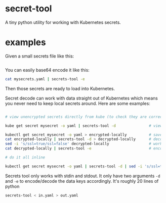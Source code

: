 
# secret-tool

A tiny python utility for working with Kubernetes secrets.

# examples

Given a small secrets file like this:

```text
```

You can easily base64 encode it like this:

```bash
cat mysecrets.yaml | secrets-tool -e
```

Then those secrets are ready to load into Kubernetes.

Secret decode can work with data straight out of Kubernetes
which means you never need to keep local secrets around. Here
are some examples:

```bash

# view unencrypted secrets directly from kube (to check they are correct)

kube get secret mysecret -o yaml | secrets-tool -d               # view decode data easily from kubernetes

kubectl get secret mysecret -o yaml > encrypted-locally          # save something from kubernetes locally
cat encrypted-locally | secrets-tool -d > decrypted-locally      # decode it
sed -i 's/ssl=true/ssl=false' decrypted-locally                  # work with the decoded version freely
cat decrypted-locally | secrets-tool -e                          # encode it easily again

# do it all inline

kubectl get secret mysecret -o yaml | secrets-tool -d | sed -i 's/ssl=true/ssl=false' | secrets-tool -e > /tmp/new-secrets-to-upload
```

Secrets tool only works with stdin and stdout. It only have two arguments `-d` and `-e` to encode/decode the data keys accordingly. It's
roughly 20 lines of python

```bash
secrets-tool < in.yaml > out.yaml
```
